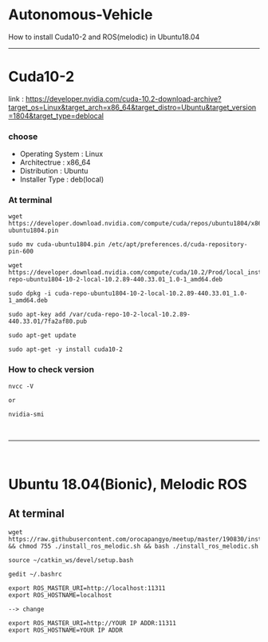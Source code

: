 # Autonomous-Vehicle
How to install Cuda10-2 and ROS(melodic) in Ubuntu18.04

<hr>

# Cuda10-2

link : https://developer.nvidia.com/cuda-10.2-download-archive?target_os=Linux&target_arch=x86_64&target_distro=Ubuntu&target_version=1804&target_type=deblocal

### choose
- Operating System : Linux
- Architectrue : x86_64
- Distribution : Ubuntu
- Installer Type : deb(local)


### At terminal
```
wget https://developer.download.nvidia.com/compute/cuda/repos/ubuntu1804/x86_64/cuda-ubuntu1804.pin

sudo mv cuda-ubuntu1804.pin /etc/apt/preferences.d/cuda-repository-pin-600

wget https://developer.download.nvidia.com/compute/cuda/10.2/Prod/local_installers/cuda-repo-ubuntu1804-10-2-local-10.2.89-440.33.01_1.0-1_amd64.deb

sudo dpkg -i cuda-repo-ubuntu1804-10-2-local-10.2.89-440.33.01_1.0-1_amd64.deb

sudo apt-key add /var/cuda-repo-10-2-local-10.2.89-440.33.01/7fa2af80.pub

sudo apt-get update

sudo apt-get -y install cuda10-2

```

### How to check version
```
nvcc -V

or

nvidia-smi
```


<br>
<hr>
<br>

# Ubuntu 18.04(Bionic), Melodic ROS

## At terminal
```
wget https://raw.githubusercontent.com/orocapangyo/meetup/master/190830/install_ros_melodic.sh && chmod 755 ./install_ros_melodic.sh && bash ./install_ros_melodic.sh

source ~/catkin_ws/devel/setup.bash

gedit ~/.bashrc

```
```
export ROS_MASTER_URI=http://localhost:11311
export ROS_HOSTNAME=localhost

--> change

export ROS_MASTER_URI=http://YOUR IP ADDR:11311
export ROS_HOSTNAME=YOUR IP ADDR

```
